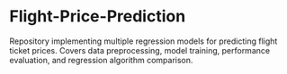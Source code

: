 # Flight-Price-Prediction
Repository implementing multiple regression models for predicting flight ticket prices. Covers data preprocessing, model training, performance evaluation, and regression algorithm comparison.
